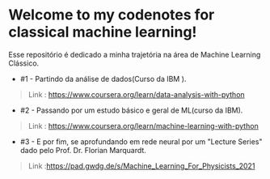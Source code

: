 #  Welcome to my codenotes for classical machine learning!


Esse repositório é dedicado a minha trajetória na área de Machine Learning Clássico.
* #1 - Partindo da análise de dados(Curso da IBM ).
> Link : https://www.coursera.org/learn/data-analysis-with-python

* #2 -  Passando por um estudo básico e geral de ML(curso da IBM).
> Link : https://www.coursera.org/learn/machine-learning-with-python

* #3 - E por fim, se aprofundando em rede neural por um "Lecture Series" dado pelo Prof. Dr. Florian Marquardt.
> Link :https://pad.gwdg.de/s/Machine_Learning_For_Physicists_2021
